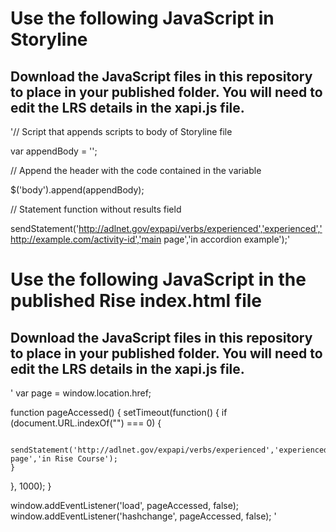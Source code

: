 # Use the following JavaScript in Storyline
## Download the JavaScript files in this repository to place in your published folder. You will need to edit the LRS details in the xapi.js file.

'// Script that appends scripts to body of Storyline file

var appendBody = '<script src="https://cdnjs.cloudflare.com/ajax/libs/jquery/3.4.1/jquery.min.js"></script><script type="text/javascript" src="https://cdnjs.cloudflare.com/ajax/libs/crypto-js/3.1.9-1/crypto-js.min.js"></script><script type="text/javascript" src="xapiwrapper.min.js"></script><script src="xapi.js"></script>';

// Append the header with the code contained in the variable

$('body').append(appendBody);


// Statement function without results field

sendStatement('http://adlnet.gov/expapi/verbs/experienced','experienced','http://example.com/activity-id','main page','in accordion example');'

# Use the following JavaScript in the published Rise index.html file
## Download the JavaScript files in this repository to place in your published folder. You will need to edit the LRS details in the xapi.js file.

'
var page = window.location.href;

function pageAccessed() {
  setTimeout(function() {
    if (document.URL.indexOf("") === 0) {

      sendStatement('http://adlnet.gov/expapi/verbs/experienced','experienced',page,'Some page','in Rise Course');
    }
  }, 1000);
}

window.addEventListener('load', pageAccessed, false);
window.addEventListener('hashchange', pageAccessed, false);
'
